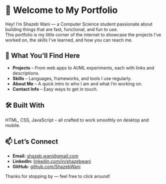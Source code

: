 # 👋 Welcome to My Portfolio

Hey! I’m Shazeb Wani — a Computer Science student passionate about building things that are fast, functional, and fun to use.  
This portfolio is my little corner of the internet to showcase the projects I’ve worked on, the skills I’ve learned, and how you can reach me.

## 🌟 What You’ll Find Here
- **Projects** – From web apps to AI/ML experiments, each with links and descriptions.
- **Skills** – Languages, frameworks, and tools I use regularly.
- **About Me** – A quick intro to who I am and what I’m working on.
- **Contact Info** – Easy ways to get in touch.

## 🛠 Built With
HTML, CSS, JavaScript – all crafted to work smoothly on desktop and mobile.

## 📫 Let’s Connect
- **Email:** [shazeb.wani@gmail.com](mailto:shazeb.wani@gmail.com)  
- **LinkedIn:** [linkedin.com/in/shazebwani](https://linkedin.com/in/shazebwani)  
- **GitHub:** [github.com/ShazebWani](https://github.com/ShazebWani)

Thanks for stopping by — feel free to click around!
